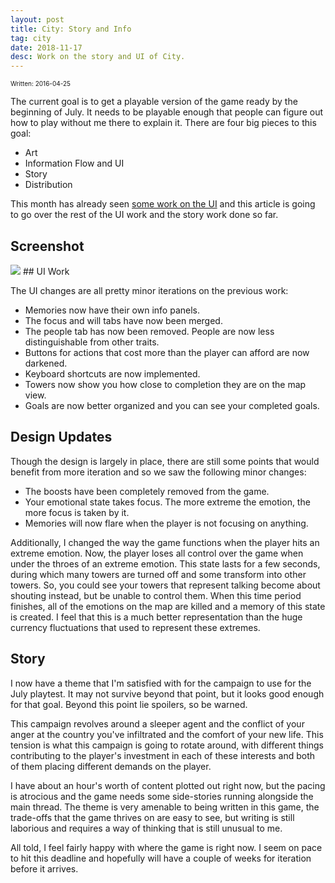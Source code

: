 ```yaml
---
layout: post
title: City: Story and Info
tag: city
date: 2018-11-17
desc: Work on the story and UI of City.
---
```


<p style="font-size:10px">Written: 2016-04-25


The current goal is to get a playable version of the game ready by the beginning of July. It needs to be playable enough that people can figure out how to play without me there to explain it. There are four big pieces to this goal:
- Art
- Information Flow and UI
- Story
- Distribution



This month has already seen [some work on the UI](/blog/city/info) and this article is going to go over the rest of the UI work and the story work done so far.

## Screenshot
<img src="/blogImages/SS_2016-04-25_01.png" />
## UI Work

The UI changes are all pretty minor iterations on the previous work:
- Memories now have their own info panels.
- The focus and will tabs have now been merged.
- The people tab has now been removed. People are now less distinguishable from other traits.
- Buttons for actions that cost more than the player can afford are now darkened.
- Keyboard shortcuts are now implemented.
- Towers now show you how close to completion they are on the map view.
- Goals are now better organized and you can see your completed goals.


## Design Updates

Though the design is largely in place, there are still some points that would benefit from more iteration and so we saw the following minor changes:
- The boosts have been completely removed from the game.
- Your emotional state takes focus. The more extreme the emotion, the more focus is taken by it.
- Memories will now flare when the player is not focusing on anything.



Additionally, I changed the way the game functions when the player hits an extreme emotion. Now, the player loses all control over the game when under the throes of an extreme emotion. This state lasts for a few seconds, during which many towers are turned off and some transform into other towers. So, you could see your towers that represent talking become about shouting instead, but be unable to control them. When this time period finishes, all of the emotions on the map are killed and a memory of this state is created. I feel that this is a much better representation than the huge currency fluctuations that used to represent these extremes.

## Story

I now have a theme that I'm satisfied with for the campaign to use for the July playtest. It may not survive beyond that point, but it looks good enough for that goal. Beyond this point lie spoilers, so be warned.


This campaign revolves around a sleeper agent and the conflict of your anger at the country you've infiltrated and the comfort of your new life. This tension is what this campaign is going to rotate around, with different things contributing to the player's investment in each of these interests and both of them placing different demands on the player.


I have about an hour's worth of content plotted out right now, but the pacing is atrocious and the game needs some side-stories running alongside the main thread. The theme is very amenable to being written in this game, the trade-offs that the game thrives on are easy to see, but writing is still laborious and requires a way of thinking that is still unusual to me.


All told, I feel fairly happy with where the game is right now. I seem on pace to hit this deadline and hopefully will have a couple of weeks for iteration before it arrives.

